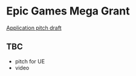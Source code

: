 # Epic Games Mega Grant

[Application pitch draft](https://docs.google.com/document/d/194KfpQpHPrRZGCyp9wTWYtK17jtntt16AJgADumTH9I/edit?usp=sharing)

## TBC

* pitch for UE
* video
